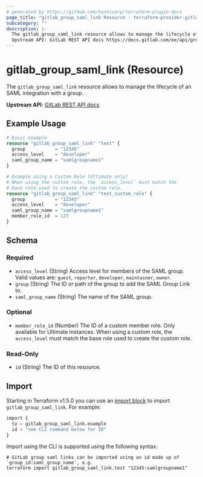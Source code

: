 ```yaml
---
# generated by https://github.com/hashicorp/terraform-plugin-docs
page_title: "gitlab_group_saml_link Resource - terraform-provider-gitlab"
subcategory: ""
description: |-
  The gitlab_group_saml_link resource allows to manage the lifecycle of an SAML integration with a group.
  Upstream API: GitLab REST API docs https://docs.gitlab.com/ee/api/groups.html#saml-group-links
---
```


# gitlab_group_saml_link (Resource)

The `gitlab_group_saml_link` resource allows to manage the lifecycle of an SAML integration with a group.

**Upstream API**: [GitLab REST API docs](https://docs.gitlab.com/ee/api/groups.html#saml-group-links)

## Example Usage

```terraform
# Basic example
resource "gitlab_group_saml_link" "test" {
  group           = "12345"
  access_level    = "developer"
  saml_group_name = "samlgroupname1"
}

# Example using a Custom Role (Ultimate only)
# When using the custom role, the `access_level` must match the
# base role used to create the custom role.
resource "gitlab_group_saml_link" "test_custom_role" {
  group           = "12345"
  access_level    = "developer"
  saml_group_name = "samlgroupname1"
  member_role_id  = 123
}
```

<!-- schema generated by tfplugindocs -->
## Schema

### Required

- `access_level` (String) Access level for members of the SAML group. Valid values are: `guest`, `reporter`, `developer`, `maintainer`, `owner`.
- `group` (String) The ID or path of the group to add the SAML Group Link to.
- `saml_group_name` (String) The name of the SAML group.

### Optional

- `member_role_id` (Number) The ID of a custom member role. Only available for Ultimate instances. When using a custom role, the `access_level` must match the base role used to create the custom role.

### Read-Only

- `id` (String) The ID of this resource.

## Import

Starting in Terraform v1.5.0 you can use an [import block](https://developer.hashicorp.com/terraform/language/import) to import `gitlab_group_saml_link`. For example:
```terraform
import {
  to = gitlab_group_saml_link.example
  id = "see CLI command below for ID"
}
```

Import using the CLI is supported using the following syntax:

```shell
# GitLab group saml links can be imported using an id made up of `group_id:saml_group_name`, e.g.
terraform import gitlab_group_saml_link.test "12345:samlgroupname1"
```
